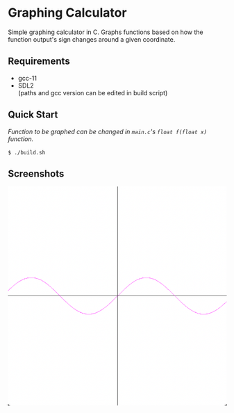 # Graphing Calculator
Simple graphing calculator in C. Graphs functions based on how the function output's sign changes around a given coordinate.

## Requirements
- gcc-11
- SDL2 \
(paths and gcc version can be edited in build script)

## Quick Start
*Function to be graphed can be changed in `main.c`'s `float f(float x)` function.*
```console
$ ./build.sh
```

## Screenshots
![f(x) = sin(x)](Screenshots/Sine.png)

